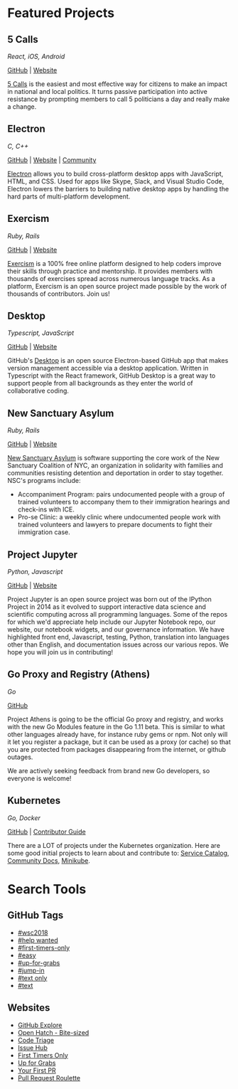 # Featured Projects

## 5 Calls
*React, iOS, Android*

[GitHub](https://github.com/5calls) | [Website](https://5calls.org/)

[5 Calls](https://5calls.org/) is the easiest and most effective way for citizens to make an impact in national and local politics. It turns passive participation into active resistance by prompting members to call 5 politicians a day and really make a change.

## Electron
*C, C++*

[GitHub](https://github.com/electron) | [Website](https://electronjs.org/) | [Community](http://atom-slack.herokuapp.com/)

[Electron](https://electronjs.org/) allows you to build cross-platform desktop apps with JavaScript, HTML, and CSS. Used for apps like Skype, Slack, and Visual Studio Code, Electron lowers the barriers to building native desktop apps by handling the hard parts of multi-platform development.

## Exercism
*Ruby, Rails*

[GitHub](https://github.com/exercism) | [Website](https://exercism.io/)

[Exercism](https://exercism.io/) is a 100% free online platform designed to help coders improve their skills through practice and mentorship. It provides members with thousands of exercises spread across numerous language tracks. As a platform, Exercism is an open source project made possible by the work of thousands of contributors. Join us!

## Desktop
*Typescript, JavaScript*

[GitHub](https://github.com/desktop) | [Website](https://desktop.github.com/)

GitHub's [Desktop](https://github.com/desktop) is an open source Electron-based GitHub app that makes version management accessible via a desktop application. Written in Typescript with the React framework, GitHub Desktop is a great way to support people from all backgrounds as they enter the world of collaborative coding.

## New Sanctuary Asylum
*Ruby, Rails*

[GitHub](https://github.com/CZagrobelny/new_sanctuary_asylum) | [Website](http://www.newsanctuarynyc.org/)

[New Sanctuary Asylum](http://www.newsanctuarynyc.org/) is software supporting the core work of the New Sanctuary Coalition of NYC, an organization in solidarity with families and communities resisting detention and deportation in order to stay together.  NSC's programs include:
  - Accompaniment Program: pairs undocumented people with a group of trained volunteers to accompany them to their immigration hearings and check-ins with ICE.
  - Pro-se Clinic: a weekly clinic where undocumented people work with trained volunteers and lawyers to prepare documents to fight their immigration case.

## Project Jupyter
*Python, Javascript*

[GitHub](https://github.com/jupyter) | [Website](http://jupyter.org/)

Project Jupyter is an open source project was born out of the IPython Project in 2014 as it evolved to support interactive data science and scientific computing across all programming languages.  Some of the repos for which we'd appreciate help include our Jupyter Notebook repo, our website, our notebook widgets, and our governance information.  We have highlighted front end, Javascript, testing, Python, translation into languages other than English, and documentation issues across our various repos.  We hope you will join us in contributing!

## Go Proxy and Registry (Athens)
*Go*

[GitHub](https://github.com/gomods/athens)

Project Athens is going to be the official Go proxy and registry, and works with the new Go Modules feature in the Go 1.11 beta. This is similar to what other languages already have, for instance ruby gems or npm. Not only will it let you register a package, but it can be used as a proxy (or cache) so that you are protected from packages disappearing from the internet, or github outages.

We are actively seeking feedback from brand new Go developers, so everyone is welcome!

## Kubernetes
*Go, Docker*

[GitHub](https://github.com/kubernetes/kubernetes) | [Contributor Guide](https://github.com/kubernetes/community/blob/master/contributors/guide/README.md#find-something-to-work-on)

There are a LOT of projects under the Kubernetes organization. Here are some good initial projects to learn about and contribute to: [Service Catalog](https://svc-cat.io), [Community Docs](https://github.com/kubernetes/community), [Minikube](https://github.com/kubernetes/minikube).

# Search Tools

## GitHub Tags
- [#wsc2018](https://github.com/search?utf8=%E2%9C%93&q=label%3Awsc2018+state%3Aopen&type=Issues)
- [#help wanted](https://github.com/search?utf8=%E2%9C%93&q=label%3Ahelp-wanted+state%3Aopen&type=Issues)
- [#first-timers-only](https://github.com/search?utf8=%E2%9C%93&q=label%3Afirst-timers-only+state%3Aopen&type=Issues)
- [#easy](https://github.com/search?utf8=%E2%9C%93&q=label%3Aeasy+state%3Aopen&type=Issues)
- [#up-for-grabs](https://github.com/search?utf8=%E2%9C%93&q=label%3Aup-for-grabs+state%3Aopen&type=Issues)
- [#jump-in](https://github.com/search?utf8=%E2%9C%93&q=label%3Ajump-in+state%3Aopen&type=Issues)
- [#text only](https://github.com/search?q=label%3A%22text+only%22+state%3Aopen&type=Issues)
- [#text](https://github.com/search?q=label%3A%22text%22+state%3Aopen&type=Issues)

## Websites

- [GitHub Explore](https://github.com/explore/)
- [Open Hatch - Bite-sized](https://openhatch.org/search/)
- [Code Triage](https://www.codetriage.com/)
- [Issue Hub](http://issuehub.io/)
- [First Timers Only](http://www.firsttimersonly.com/)
- [Up for Grabs](http://up-for-grabs.net/)
- [Your First PR](https://twitter.com/yourfirstpr)
- [Pull Request Roulette](http://www.pullrequestroulette.com/)
